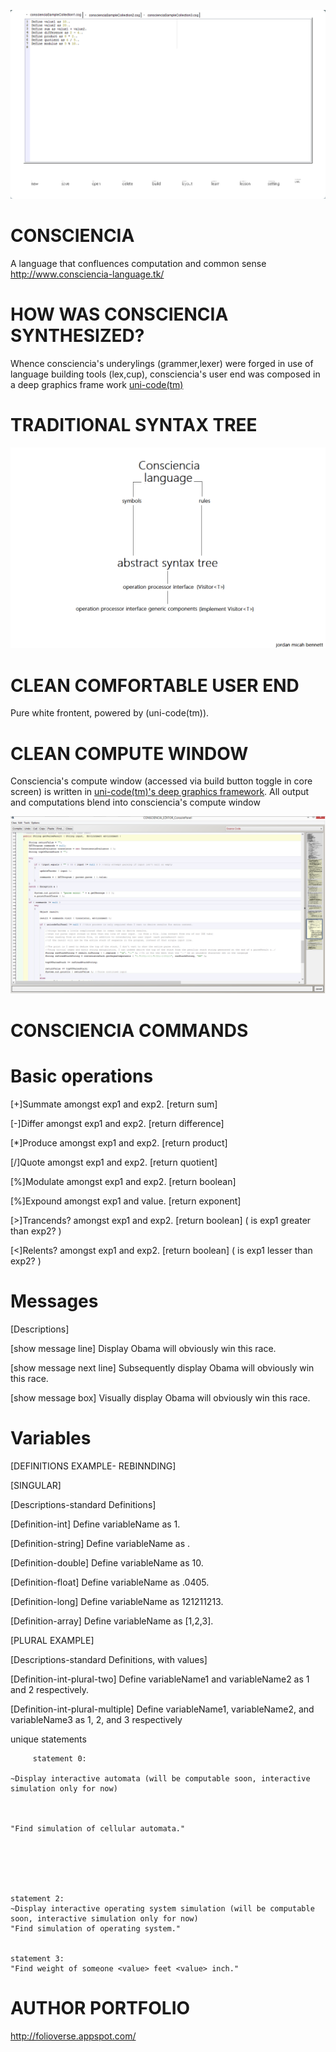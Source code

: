 
![alt text](https://github.com/JordanMicahBennett/CONSCIENCIA/blob/master/source-code/data/images/captures/0.png)






CONSCIENCIA
===========
A language that confluences computation and common sense
http://www.consciencia-language.tk/




HOW WAS CONSCIENCIA SYNTHESIZED? 
===========
Whence consciencia's underylings (grammer,lexer)
were forged in use of language building tools (lex,cup), 
consciencia's user end was composed in a deep graphics frame work [uni-code(tm)](https://github.com/JordanMicahBennett/UNI_CODE-DEEP-UI-ENGINE)


TRADITIONAL SYNTAX TREE
===========
![Alt text](https://github.com/JordanMicahBennett/CONSCIENCIA/blob/master/source-code/data/images/captures/2.png)





CLEAN COMFORTABLE USER END
===========
Pure white frontent, powered by (uni-code(tm)).




CLEAN COMPUTE WINDOW
===========
Consciencia's compute window (accessed via build button toggle in core screen)
is written in [uni-code(tm)'s deep graphics framework](https://github.com/JordanMicahBennett/UNI_CODE-DEEP-UI-ENGINE). 
All output and computations blend into consciencia's compute window



![Alt text](https://github.com/JordanMicahBennett/CONSCIENCIA/blob/master/source-code/data/images/captures/1.png)




CONSCIENCIA COMMANDS
===========

Basic operations
===========

[+]Summate amongst exp1 and exp2. [return sum]

[-]Differ amongst exp1 and exp2. [return difference]

[*]Produce amongst exp1 and exp2.  [return product]

[/]Quote amongst exp1 and exp2. [return quotient]

[%]Modulate amongst exp1 and exp2. [return boolean] 

[%]Expound amongst exp1 and value. [return exponent] 

[>]Trancends? amongst exp1 and exp2. [return boolean] ( is exp1 greater than exp2? )

[<]Relents? amongst exp1 and exp2. [return boolean] ( is exp1 lesser than exp2? )
  
Messages
===========

 [Descriptions]
 
 [show message line] Display Obama will obviously win this race.
 
 [show message next line] Subsequently display Obama will obviously win this race.
 
 [show message box] Visually display Obama will obviously win this race.


  
Variables
===========

 [DEFINITIONS EXAMPLE- REBINNDING]
 
 [SINGULAR]
 
 [Descriptions-standard Definitions]
 
 [Definition-int] Define variableName as 1.
 
 [Definition-string] Define variableName as <value>.
	
 [Definition-double] Define variableName as 10.
 
 [Definition-float] Define variableName as .0405.
 
 
 [Definition-long] Define variableName as 121211213.
 
 [Definition-array] Define variableName as [1,2,3].
 
 
 [PLURAL EXAMPLE]
 
 [Descriptions-standard Definitions, with values]
 
 [Definition-int-plural-two] Define variableName1 and variableName2 as 1 and 2 respectively.
 
 [Definition-int-plural-multiple] Define variableName1, variableName2, and variableName3 as 1, 2, and 3 respectively
 

unique statements	

         statement 0:
	
	~Display interactive automata (will be computable soon, interactive simulation only for now)
	
	
	
	"Find simulation of cellular automata."


	
	


	statement 2:
	~Display interactive operating system simulation (will be computable soon, interactive simulation only for now)
	"Find simulation of operating system."
	
	
	statement 3:
	"Find weight of someone <value> feet <value> inch."





AUTHOR PORTFOLIO
============================================
http://folioverse.appspot.com/
